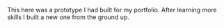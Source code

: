 This here was a prototype I had built for my portfolio. After learning more skills I built a new one from the ground up.
